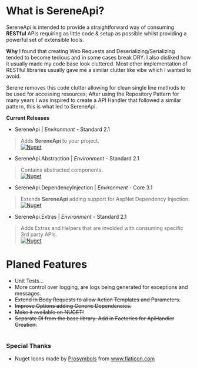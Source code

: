 
# What is SereneApi?

SereneApi is intended to provide a straightforward way of consuming **RESTful** APIs requiring as little code & setup as possible whilst providing a powerful set of extensible tools.

**Why**
I found that creating Web Requests and Deserializing/Serializing tended to become tedious and in some cases break DRY. I also disliked how it usually made my code base look cluttered.
Most other implementation of RESTful libraries usually gave me a similar clutter like vibe which I wanted to avoid.

Serene removes this code clutter allowing for clean single line methods to be used for accessing resources; After using the Repository Pattern for many years I was inspired to create a API Handler that followed a similar pattern, this is what led to SereneApi.

**Current Releases**
* SereneApi | *Environment* - Standard 2.1
>Adds  **SereneApi** to your project.  <br>
[![Nuget](https://img.shields.io/nuget/v/SereneApi.svg?style=flat-square)](https://www.nuget.org/packages/SereneApi/)
* SereneApi.Abstraction | *Environment* - Standard 2.1
>Contains abstracted components.  <br>
[![Nuget](https://img.shields.io/nuget/v/SereneApi.Abstraction.svg?style=flat-square)](https://www.nuget.org/packages/SereneApi.Abstraction/)
* SereneApi.DependencyInjection | *Environment* - Core 3.1
>Extends **SereneApi** adding support for AspNet Dependency Injection.  <br>
[![Nuget](https://img.shields.io/nuget/v/SereneApi.DependencyInjection.svg?style=flat-square)](https://www.nuget.org/packages/SereneApi.DependencyInjection/)
* SereneApi.Extras | *Environment* - Standard 2.1
>Adds Extras and Helpers that are involded with consuming specific 3rd party APIs.  <br>
[![Nuget](https://img.shields.io/nuget/v/SereneApi.Extras.svg?style=flat-square)](https://www.nuget.org/packages/SereneApi.Extras/)
# Planed Features
* Unit Tests...
* More control over logging, are logs being generated for exceptions and messages.
* ~~Extend In Body Requests to allow Action Templates and Parameters.~~
* ~~Improve Options adding Generic Dependencies.~~
* ~~Make it available on NUGET!~~
* ~~Separate DI from the base library. Add in Factories for ApiHandler Creation.~~
#
### Special Thanks

* Nuget Icons made by <a href="https://www.flaticon.com/authors/prosymbols" title="Prosymbols">Prosymbols</a> from <a href="https://www.flaticon.com/" title="Flaticon"> www.flaticon.com</a>
